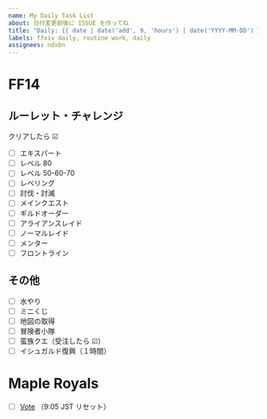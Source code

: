 ```yaml
---
name: My Daily Task List
about: 日付変更前後に ISSUE を作ってね
title: "Daily: {{ date | date('add', 9, 'hours') | date('YYYY-MM-DD') }}"
labels: ffxiv daily, routine work, daily
assignees: ndxbn
---
```


# FF14

## ルーレット・チャレンジ

クリアしたら ☑

- [ ] エキスパート
- [ ] レベル 80
- [ ] レベル 50-60-70
- [ ] レベリング
- [ ] 討伐・討滅
- [ ] メインクエスト
- [ ] ギルドオーダー
- [ ] アライアンスレイド
- [ ] ノーマルレイド
- [ ] メンター
- [ ] フロントライン

<!--
- [ ] エキスパート
- [ ] レベル80
- [ ] レベル50-60-70
- [ ] レベリング
- [ ] 討伐・討滅
- [ ] メインクエスト
- [ ] ギルドオーダー
- [ ] アライアンスレイド
- [ ] ノーマルレイド
- [ ] メンター
- [ ] フロントライン
-->

<!--
## モブハン

- [ ] 新生
- [ ] クラン
- [ ] ベテラン
- [ ] ナッツクラン
-->

## その他

- [ ] 水やり
- [ ] ミニくじ
- [ ] 地図の取得
- [ ] 冒険者小隊
- [ ] 蛮族クエ（受注したら ☑）
- [ ] イシュガルド復興（１時間）

<!--
- [ ] ミニくじ
- [ ] グラカン納品
- [ ] 地図の取得
- [ ] 冒険者小隊
- [ ] 蛮族クエ（受注したら ☑）
-->

# Maple Royals

- [ ] [Vote](https://mapleroyals.com/?page=vote) （9:05 JST リセット）
